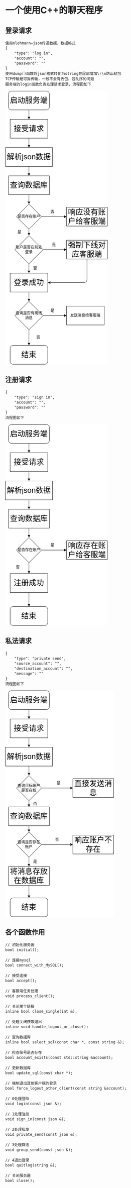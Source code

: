 # 一个使用C++的聊天程序
## 登录请求
    使用nlohmann—json传递数据，数据格式
    {
        "type": "log in",
        "account": "", 
        "password": ""
    }
    使用dump()函数将json格式转化为string在尾部增加\r\n防止粘包
    TCP传输是可靠传输，一般不会有丢包、包乱序的问题
    服务端的login函数负责处理请求登录，流程图如下
![登录流程图](./image/登录流程图.png)

## 注册请求
    {
        "type": "sign in",
        "account": "", 
        "password": ""
    }
    流程图如下
![注册流程图](./image/注册流程图.png)

## 私法请求
    {
        "type": "private send",
        "source_account": "", 
        "destination_account": "",
        "message": ""
    }
    流程图如下
![私发流程图](./image/私发流程图.png)

## 各个函数作用
    // 初始化服务器
    bool initial();

    // 连接mysql
    bool connect_with_MySQL();

    // 接受连接
    bool accept();

    // 客服端任务处理
    void process_client();

    // 关闭单个链接
    inline bool close_single(int &);

    // 处理关闭获取退出
    inline void handle_logout_or_close();

    // 查询数据库
    inline bool select_sql(const char *, const string &);

    // 检查账号是否存在
    bool account_exists(const std::string &account);

    // 更新数据库
    bool update_sql(const char *);

    // 强制退出其他客户端的登录
    bool force_logout_other_client(const string &account);

    // 0处理登陆
    void login(const json &);

    // 1处理注册
    void sign_in(const json &);

    // 2处理私发
    void private_send(const json &);

    // 3处理群法
    void group_send(const json &);

    // 4退出登录
    bool quitlog(string &);

    // 关闭服务器
    bool close();